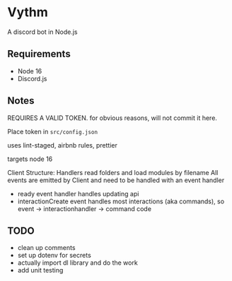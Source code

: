 # Vythm

A discord bot in Node.js

## Requirements
- Node 16
- Discord.js

## Notes

REQUIRES A VALID TOKEN. for obvious reasons, will not commit it here.

Place token in `src/config.json`

uses lint-staged, airbnb rules, prettier

targets node 16

Client Structure: Handlers read folders and load modules by filename All events
are emitted by Client and need to be handled with an event handler

-   ready event handler handles updating api
-   interactionCreate event handles most interactions (aka commands), so event
    -> interactionhandler -> command code

## TODO

- clean up comments
- set up dotenv for secrets 
- actually import dl library and do the work 
- add unit testing
